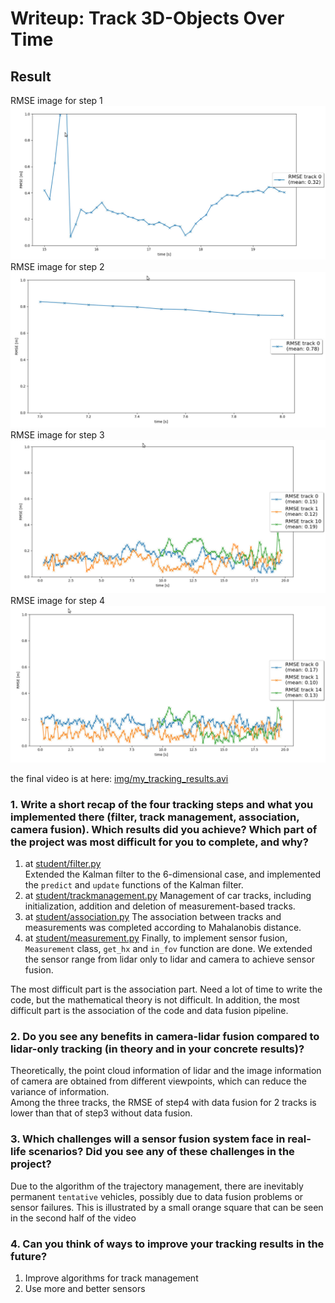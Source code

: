 # Writeup: Track 3D-Objects Over Time
## Result
RMSE image for step 1
<img src="img/step1.PNG"/>
RMSE image for step 2
<img src="img/step2.PNG"/>
RMSE image for step 3
<img src="img/step3.PNG"/>
RMSE image for step 4
<img src="img/step4.PNG"/>

the final video is at here:
[img/my_tracking_results.avi](img/my_tracking_results.avi)

### 1. Write a short recap of the four tracking steps and what you implemented there (filter, track management, association, camera fusion). Which results did you achieve? Which part of the project was most difficult for you to complete, and why?
1. at [student/filter.py](student/filter.py)  
   Extended the Kalman filter to the 6-dimensional case, and implemented the ``predict`` and ``update`` functions of the Kalman filter.   
2. at [student/trackmanagement.py](student/trackmanagement.py)
   Management of car tracks, including initialization, addition and deletion of measurement-based tracks.
3. at [student/association.py](student/association.py)
   The association between tracks and measurements was completed according to Mahalanobis distance.
4. at [student/measurement.py](student/measurement.py)
   Finally, to implement sensor fusion, ``Measurement`` class, ``get_hx`` and ``in_fov`` function are done. We extended the sensor range from lidar only to lidar and camera to achieve sensor fusion.

The most difficult part is the association part. Need a lot of time to write the code, but the mathematical theory is not difficult. In addition, the most difficult part is the association of the code and data fusion pipeline.

### 2. Do you see any benefits in camera-lidar fusion compared to lidar-only tracking (in theory and in your concrete results)? 
Theoretically, the point cloud information of lidar and the image information of camera are obtained from different viewpoints, which can reduce the variance of information.   
Among the three tracks, the RMSE of step4 with data fusion for 2 tracks is lower than that of step3 without data fusion.


### 3. Which challenges will a sensor fusion system face in real-life scenarios? Did you see any of these challenges in the project?
Due to the algorithm of the trajectory management, there are inevitably permanent ``tentative`` vehicles, possibly due to data fusion problems or sensor failures. This is illustrated by a small orange square that can be seen in the second half of the video

### 4. Can you think of ways to improve your tracking results in the future?
1. Improve algorithms for track management
2. Use more and better sensors

